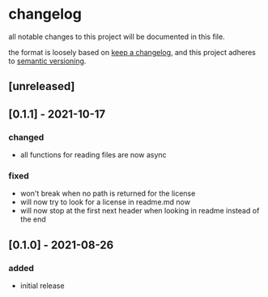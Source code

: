 # changelog

all notable changes to this project will be documented in this file.

the format is loosely based on [keep a changelog](https://keepachangelog.com/en/1.0.0/),
and this project adheres to [semantic versioning](https://semver.org/spec/v2.0.0.html).

## [unreleased]

## [0.1.1] - 2021-10-17

### changed

- all functions for reading files are now async

### fixed

- won't break when no path is returned for the license
- will now try to look for a license in readme.md now
- will now stop at the first next header when looking in readme instead of the end

## [0.1.0] - 2021-08-26

### added

- initial release
